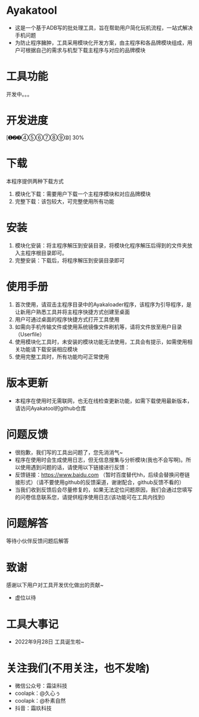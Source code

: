 # Ayakatool
- 这是一个基于ADB写的批处理工具，旨在帮助用户简化玩机流程，一站式解决手机问题
- 为防止程序臃肿，工具采用模块化开发方案，由主程序和各品牌模块组成，用户可根据自己的需求与机型下载主程序与对应的品牌模块
# 工具功能
开发中。。。
# 开发进度
[➊➋➌➃➄➅➆➇➈➉] 30%
# 下载
本程序提供两种下载方式
1. 模块化下载：需要用户下载一个主程序模块和对应品牌模块
2. 完整下载：该包较大，可完整使用所有功能
# 安装
1. 模块化安装：将主程序解压到安装目录，将模块化程序解压后得到的文件夹放入主程序根目录即可。
2. 完整安装：下载后，将程序解压到安装目录即可
# 使用手册
1. 首次使用，请双击主程序目录中的Ayakaloader程序，该程序为引导程序，是让新用户熟悉工具并将主程序快捷方式创建至桌面
2. 用户可通过桌面的程序快捷方式打开工具使用
3. 如需向手机传输文件或使用系统镜像文件刷机等，请将文件放至用户目录（Userfile）
4. 使用模块化工具时，未安装的模块功能无法使用，工具会有提示，如需使用相关功能请下载安装相应模块
5. 使用完整工具时，所有功能均可正常使用
# 版本更新
- 本程序在使用时无需联网，也无在线检查更新功能，如需下载使用最新版本，请访问Ayakatool的github仓库
# 问题反馈
- 很抱歉，我们写的工具出问题了，您先消消气~
- 程序在使用时会生成使用日志，但无信息搜集与分析模块(我也不会写啊)。所以使用遇到问题的话，请使用以下链接进行反馈：
- 反馈链接：https://www.baidu.com （暂时百度替代hh，后续会替换问卷链接形式）（请不要使用github的反馈渠道，谢谢配合，github反馈不看的）
- 当我们收到反馈后会尽量修复的，如果无法定位问题原因，我们会通过您填写的问卷信息联系您，请提供程序使用日志(该功能可在工具内找到)
# 问题解答
等待小伙伴反馈问题后解答
# 致谢
感谢以下用户对工具开发优化做出的贡献~
- 虚位以待
# 工具大事记
- 2022年9月28日 工具诞生啦~
# 关注我们(不用关注，也不发啥)
- 微信公众号：霜柒科技
- coolapk：@久心ぅ
- coolapk：@朴素自然
- 抖音：霜玖科技
